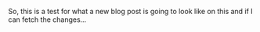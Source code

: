 So, this is a test for what a new blog post is going to look like on this and if I can fetch the changes...

